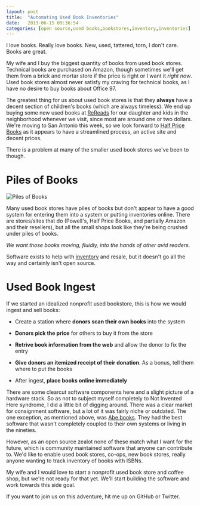 ```yaml
---
layout: post
title:  "Automating Used Book Inventories"
date:   2013-06-15 09:36:54
categories: [open source,used books,bookstores,inventory,inventories]
---
```


I love books. Really love books. New, used, tattered, torn, I don't care. Books are great.

My wife and I buy the biggest quantity of books from used book stores. Technical books are purchased on Amazon, though sometimes we'll get them from a brick and mortar store if the price is right or I want it *right now*. Used book stores almost never satisfy my craving for technical books, as I have no desire to buy books about Office 97.

The greatest thing for us about used book stores is that they **always** have a decent section of children's books (which are always timeless). We end up buying some new used books at [ReReads](http://rereadsonline.com/) for our daughter and kids in the neighborhood whenever we visit, since most are around one or two dollars. We're moving to San Antonio this week, so we look forward to [Half Price Books](http://www.hpb.com) as it appears to have a streamlined process, an active site and decent prices.

There is a problem at many of the smaller used book stores we've been to though.

# Piles of Books

![Piles of Books](https://lh5.googleusercontent.com/-yFKuvoRrgTU/UAXAfFVnpQI/AAAAAAAAADQ/T8qI8ErfM-Y/w640-h480-no/ReReads)

Many used book stores have piles of books but don't appear to have a good system for entering them into a system or putting inventories online. There are stores/sites that do (Powell's, Half Price Books, and partially Amazon and their resellers), but all the small shops look like they're being crushed under piles of books.

*We want those books moving, fluidly, into the hands of other avid readers.*

Software exists to help with [inventory](http://www.abebooks.com/homebase/software-inventory-management-system-catalog/) and resale, but it doesn't go all the way and certainly isn't open source.

# Used Book Ingest

If we started an idealized nonprofit used bookstore, this is how we would ingest and sell books:

* Create a station where **donors scan their own books** into the system

* **Donors pick the price** for others to buy it from the store

* **Retrive book information from the web** and allow the donor to fix the entry

* **Give donors an itemized receipt of their donation**. As a bonus, tell them where to put the books

* After ingest, **place books online immediately**

There are some clearcut software components here and a slight picture of a hardware stack. So as not to subject myself completely to Not Invented Here syndrome, I did a little bit of digging around. There was a clear market for consignment software, but a lot of it was fairly niche or outdated. The one exception, as mentioned above, was [Abe books](http://www.abebooks.com/homebase/software-inventory-management-system-catalog/). They had the best software that wasn't completely coupled to their own systems or living in the nineties.

However, as an open source zealot none of these match what I want for the future, which is community maintained software that anyone can contribute to. We'd like to enable used book stores, co-ops, new book stores, really anyone wanting to track inventory of books with ISBNs.

My wife and I would love to start a nonprofit used book store and coffee shop, but we're not ready for that yet. We'll start building the software and work towards this side goal.

If you want to join us on this adventure, hit me up on GitHub or Twitter.
